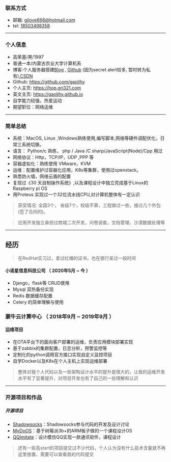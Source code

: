 ### 联系方式

- 邮箱: <gjlove666@hotmail.com>
- tel: [18503498358](tel://18503498358)

---

### 个人信息

 - 高荣基/男/1997 
 - 普通一本/内蒙古农业大学计算机系 
 - 博客:个人服务器搭建[Blog](https://hop.grj321.com/) , [Github](https://gaoljhy.github.io/blog) (因为secret alert较多, 暂时转为私有),[CSDN](https://blog.csdn.net/lendq)
 - Github: <https://github.com/gaoljhy>
 - 个人主页: <https://hop.grj321.com>
 - 英文主页: <https://gaoljhy.github.io>
 - 自学能力较强，热爱运动
 - 期望职位：网络运维

----

### 简单总结

+ 系统：MacOS, Linux ,Windows熟练使用,编写脚本,网络等硬件调配优化，日常三系统切换。 
+ 语言： Python/c 熟练， php / Java /C sharp/JavaScript(Node)/Cpp 用过  
+ 网络协议：Http，TCP/IP，UDP ,PPP 等
+ 容器虚拟化：熟练使用 VMware，KVM
+ 运维：配置维护过容器化应用，K8s等集群，使用过openstack。 
+ 熟悉防火墙，网络云盾的配置
+ 复现过《30 天自制操作系统》,以及课程设计中独立完成基于Linux的Raspberry pi OS 
+ 用Proteus 实现过一个32位流水线CPU,对计算机整体有一定认识

> 获奖情况: 全国3个， 省级7个，校级不算，工程做过一些，接过几个外包(签了合同的)。

> 应用开发独立承担过商城二次开发，问卷调查，文档管理，沙漠数据处理等

---

## 经历

> 在RedHat实习过，拿过红帽的证书，也在银行呆过一段时间

#### 小诺星信息科技公司  （ 2020年5月 ~ 今 ）
- Django，flask等 CRUD使用
- Mysql 双热备份实现
- Redis 数据缓存配置
- Celery 的简单理解与使用

### 蒙牛云计算中心 （ 2018年9月 ~ 2019年9月 ）

#### 运维项目 
- 在OTA平台下的面向客户部署的运维，负责应用模块部署实现
- 基于zabbix的集群配置，日志分析，预警监控等
- 定制化的python调用官方接口实现自定义监控项目
- 自学Docker以及K8s在个人主机上实现运维部署


> 整体对我个人代码以及一些架构设计水平的提升是很大的，让我的运维开发水平有了显著提升，对项目开发也有了自己的一些理解和认识

---

### 开源项目和作品

##### 开源项目

 - [Shadowsocks](http://github.com/shadowsocks/shadowsocks)：Shadowsocks参与代码的开发及设计讨论
 - [MyDoOS](https://github.com/gaoljhy/MyDoOS)：基于树莓派3b+的ARM板子做的一个课程设计OS
 - [QQImitate](https://github.com/gaoljhy/QQImitate)：设计模仿QQ实现一款通讯软件，课程设计
 
 > 还有一些高start的项目提交过不少代码，个人认为没有什么技术含量就不再这里放置，需要可以查看我的代码提交
